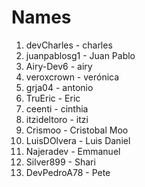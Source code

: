 # Names
1. devCharles - charles
2. juanpablosg1 - Juan Pablo
3. Airy-Dev6  - airy
4. veroxcrown - verónica
5. grja04 - antonio
6. TruEric - Eric
7. ceenti - cinthia
8. itzideltoro - itzi 
9. Crismoo - Cristobal Moo
10. LuisDOlvera - Luis Daniel
11. Najeradev - Emmanuel
12. Silver899 - Shari
13. DevPedroA78 - Pete
